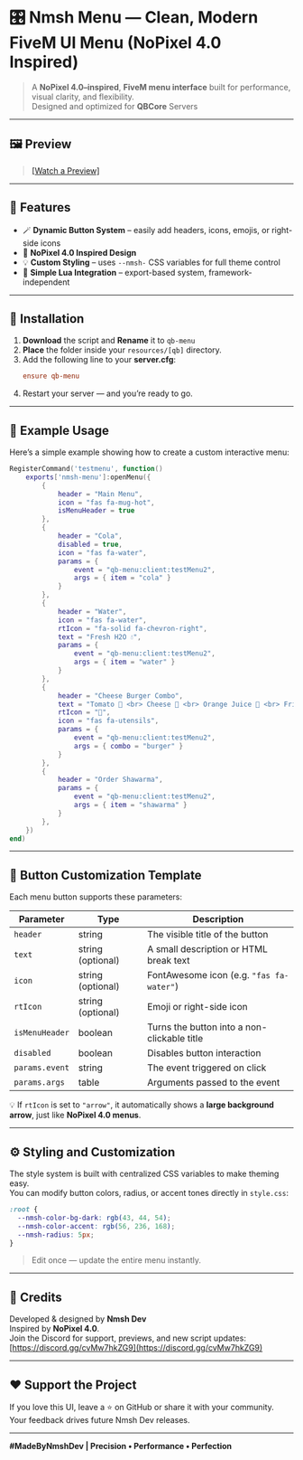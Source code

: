 # 🎛️ Nmsh Menu — Clean, Modern FiveM UI Menu (NoPixel 4.0 Inspired)

> A **NoPixel 4.0–inspired**, **FiveM menu interface** built for performance, visual clarity, and flexibility.  
> Designed and optimized for **QBCore** Servers

---

## 🖼️ Preview

> [[Watch a Preview]]((https://youtu.be/6P_iCqIK_TU))

---

## 🚀 Features
 
- 🪄 **Dynamic Button System** – easily add headers, icons, emojis, or right-side icons  
- 💎 **NoPixel 4.0 Inspired Design**
- 💡 **Custom Styling** – uses `--nmsh-` CSS variables for full theme control
- 🧩 **Simple Lua Integration** – export-based system, framework-independent  

---

## 📂 Installation
1. **Download** the script and **Rename** it to `qb-menu`
2. **Place** the folder inside your `resources/[qb]` directory.  
3. Add the following line to your **server.cfg**:  
   ```cfg
   ensure qb-menu
   ```
4. Restart your server — and you’re ready to go.

---

## 🧠 Example Usage

Here’s a simple example showing how to create a custom interactive menu:

```lua
RegisterCommand('testmenu', function()
    exports['nmsh-menu']:openMenu({
        {
            header = "Main Menu",
            icon = "fas fa-mug-hot",
            isMenuHeader = true
        },
        {
            header = "Cola",
            disabled = true,
            icon = "fas fa-water",
            params = {
                event = "qb-menu:client:testMenu2",
                args = { item = "cola" }
            }
        },
        {
            header = "Water",
            icon = "fas fa-water",
            rtIcon = "fa-solid fa-chevron-right",
            text = "Fresh H2O 💧",
            params = {
                event = "qb-menu:client:testMenu2",
                args = { item = "water" }
            }
        },
        {
            header = "Cheese Burger Combo",
            text = "Tomato 🍅 <br> Cheese 🧀 <br> Orange Juice 🍹 <br> Fries 🍟",
            rtIcon = "🍔",
            icon = "fas fa-utensils",
            params = {
                event = "qb-menu:client:testMenu2",
                args = { combo = "burger" }
            }
        },
        {
            header = "Order Shawarma",
            params = {
                event = "qb-menu:client:testMenu2",
                args = { item = "shawarma" }
            }
        },
    })
end)
```

---

## 🎨 Button Customization Template

Each menu button supports these parameters:

| Parameter | Type | Description |
|------------|------|-------------|
| `header` | string | The visible title of the button |
| `text` | string (optional) | A small description or HTML break text |
| `icon` | string (optional) | FontAwesome icon (e.g. `"fas fa-water"`) |
| `rtIcon` | string (optional) | Emoji or right-side icon |
| `isMenuHeader` | boolean | Turns the button into a non-clickable title |
| `disabled` | boolean | Disables button interaction |
| `params.event` | string | The event triggered on click |
| `params.args` | table | Arguments passed to the event |

💡 If `rtIcon` is set to `"arrow"`, it automatically shows a **large background arrow**, just like **NoPixel 4.0 menus**.

---

## ⚙️ Styling and Customization

The style system is built with centralized CSS variables to make theming easy.  
You can modify button colors, radius, or accent tones directly in `style.css`:

```css
:root {
  --nmsh-color-bg-dark: rgb(43, 44, 54);
  --nmsh-color-accent: rgb(56, 236, 168);
  --nmsh-radius: 5px;
}
```

> Edit once — update the entire menu instantly.

---

## 🧩 Credits

Developed & designed by **Nmsh Dev**  
Inspired by **NoPixel 4.0**.  
Join the Discord for support, previews, and new script updates:  
[https://discord.gg/cvMw7hkZG9](https://discord.gg/cvMw7hkZG9)

---

## ❤️ Support the Project

If you love this UI, leave a ⭐ on GitHub or share it with your community.  
Your feedback drives future Nmsh Dev releases.

---

**#MadeByNmshDev | Precision • Performance • Perfection**

